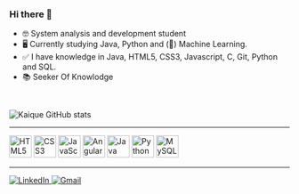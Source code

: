 
### Hi there 👋

- 🤓 System analysis and development student
- 🖥️ Currently studying Java, Python and (🤖) Machine Learning. 
- ✅ I have knowledge in Java, HTML5, CSS3, Javascript, C, Git, Python and SQL. 
- 📚 Seeker Of Knowlodge

<br>

![Kaique GitHub stats](https://github-readme-stats.vercel.app/api?username=kaique-developer&show_icons=true&theme=radical)

______

<p>
    <img src="https://cdn.jsdelivr.net/gh/devicons/devicon/icons/html5/html5-original.svg" alt="HTML5" width="40" height="40" />
    <img src="https://cdn.jsdelivr.net/gh/devicons/devicon/icons/css3/css3-original.svg" alt="CSS3" width="40" height="40" />
    <img src="https://cdn.jsdelivr.net/gh/devicons/devicon/icons/javascript/javascript-original.svg" alt="JavaScript" width="40" height="40" />
    <img src="https://cdn.jsdelivr.net/gh/devicons/devicon/icons/angular/angular-original.svg" alt="Angular" width="40" height="40" />
    <img src="https://cdn.jsdelivr.net/gh/devicons/devicon/icons/java/java-original.svg" alt="Java" width="40" height="40" />
    <img src="https://cdn.jsdelivr.net/gh/devicons/devicon/icons/python/python-original.svg" alt="Python" width="40" height="40" />
    <img src="https://cdn.jsdelivr.net/gh/devicons/devicon/icons/mysql/mysql-original.svg" alt="MySQL" width="40" height="40" />
</p>

_______

<a href="https://www.linkedin.com/in/kaique-loureiro-7472b5205/" target="_blank">
    <img src="https://img.shields.io/badge/LinkedIn-0A66C2?style=for-the-badge&logo=linkedin&logoColor=white" alt="LinkedIn" />
</a>

<a href="mailto:kaiquebr.28@gmail.com" target="_blank">
    <img src="https://img.shields.io/badge/Gmail-D14836?style=for-the-badge&logo=gmail&logoColor=white" alt="Gmail" />
</a>


